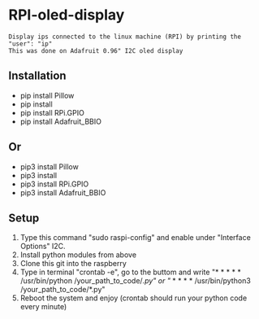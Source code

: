 # RPI-oled-display
```
Display ips connected to the linux machine (RPI) by printing the "user": "ip"
This was done on Adafruit 0.96" I2C oled display
```

## Installation
- pip install Pillow
- pip install 
- pip install RPi.GPIO
- pip install Adafruit_BBIO

## Or
- pip3 install Pillow
- pip3 install 
- pip3 install RPi.GPIO
- pip3 install Adafruit_BBIO

## Setup 
1. Type this command "sudo raspi-config" and enable under "Interface Options" I2C.
2. Install python modules from above
3. Clone this git into the raspberry 
4. Type in terminal "crontab -e", go to the buttom and write "* * * * * /usr/bin/python /your_path_to_code/*.py" or "* * * * * /usr/bin/python3 /your_path_to_code/*.py"
5. Reboot the system and enjoy (crontab should run your python code every minute)

